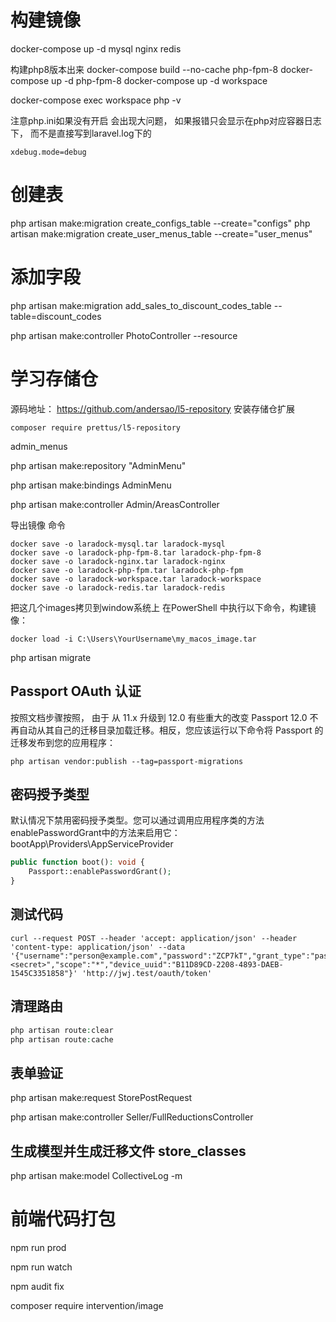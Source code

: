 

# 构建镜像
docker-compose up -d mysql nginx redis

构建php8版本出来
docker-compose build --no-cache php-fpm-8
docker-compose up -d php-fpm-8
docker-compose up -d workspace

docker-compose exec workspace php -v

注意php.ini如果没有开启 会出现大问题， 如果报错只会显示在php对应容器日志下， 而不是直接写到laravel.log下的
``` env
xdebug.mode=debug
```


# 创建表
php artisan make:migration create_configs_table --create="configs"
php artisan make:migration create_user_menus_table --create="user_menus"


# 添加字段
php artisan make:migration add_sales_to_discount_codes_table --table=discount_codes

php artisan make:controller PhotoController --resource


# 学习存储仓
源码地址：
https://github.com/andersao/l5-repository
安装存储仓扩展
``` shell
composer require prettus/l5-repository
```
admin_menus

php artisan make:repository "AdminMenu"

php artisan make:bindings AdminMenu


php artisan make:controller  Admin/AreasController


导出镜像 命令
``` shell
docker save -o laradock-mysql.tar laradock-mysql
docker save -o laradock-php-fpm-8.tar laradock-php-fpm-8
docker save -o laradock-nginx.tar laradock-nginx
docker save -o laradock-php-fpm.tar laradock-php-fpm
docker save -o laradock-workspace.tar laradock-workspace
docker save -o laradock-redis.tar laradock-redis
```

把这几个images拷贝到window系统上
在PowerShell 中执行以下命令，构建镜像：
``` shell
docker load -i C:\Users\YourUsername\my_macos_image.tar
```

php artisan migrate


## Passport OAuth 认证
按照文档步骤按照，
由于 从 11.x 升级到 12.0 有些重大的改变
Passport 12.0 不再自动从其自己的迁移目录加载迁移。相反，您应该运行以下命令将 Passport 的迁移发布到您的应用程序：
```xshell
php artisan vendor:publish --tag=passport-migrations
```

## 密码授予类型
默认情况下禁用密码授予类型。您可以通过调用应用程序类的方法enablePasswordGrant中的方法来启用它：bootApp\Providers\AppServiceProvider
```php
public function boot(): void {
    Passport::enablePasswordGrant();
}
```
## 测试代码
``` xshell
curl --request POST --header 'accept: application/json' --header 'content-type: application/json' --data '{"username":"person@example.com","password":"ZCP7kT","grant_type":"password","client_id":2,"client_secret":"<secret>","scope":"*","device_uuid":"B11D89CD-2208-4893-DAEB-1545C3351858"}' 'http://jwj.test/oauth/token'
```

## 清理路由

```php
php artisan route:clear
php artisan route:cache
```

## 表单验证
php artisan make:request StorePostRequest

php artisan make:controller  Seller/FullReductionsController


## 生成模型并生成迁移文件 store_classes
php artisan make:model CollectiveLog -m


# 前端代码打包
npm run prod

npm run watch

npm audit fix

composer require intervention/image



